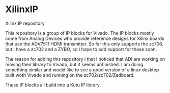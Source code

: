 XilinxIP
========

Xilinx IP repository

This repository is a group of IP blocks for Vivado.  The IP blocks mostly come from Analog Devices who provide reference designs for Xilinx boards that use the ADV7511 HDMI transmitter.
So far this only supports the zc706, but I have a zc702 and a ZYBO, so I hope to add support for those soon.

The reason for adding this repository i that I noticed that ADI are working on moving their library to Vivado, but it seems unfinished.  I am doing something similar and would like to see a good version of a linux desktop built woth Vivado and running on the zc702/zc702/Zedboard.

These IP blocks all build into a Kutu IP library.

